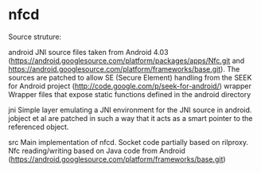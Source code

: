 # nfcd

Source struture:

  android	JNI source files taken from Android 4.03 (https://android.googlesource.com/platform/packages/apps/Nfc.git
		and https://android.googlesource.com/platform/frameworks/base.git). The sources are patched to allow SE
		(Secure Element) handling from the SEEK for Android project (http://code.google.com/p/seek-for-android/)
		wrapper Wrapper files that expose static functions defined in the android directory

  jni		Simple layer emulating a JNI environment for the JNI source in android. jobject et al are patched in such
		a way that it acts as a smart pointer to the referenced object.

  src		Main implementation of nfcd. Socket code partially based on rilproxy. Nfc reading/writing based on Java
		code from Android (https://android.googlesource.com/platform/frameworks/base.git)
